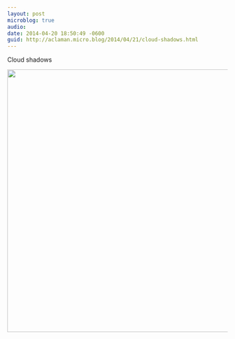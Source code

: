 ```yaml
---
layout: post
microblog: true
audio: 
date: 2014-04-20 18:50:49 -0600
guid: http://aclaman.micro.blog/2014/04/21/cloud-shadows.html
---
```

Cloud shadows

<img src="http://micro.alexclaman.com/uploads/2018/d64aa45545.jpg" width="600" height="600" />
